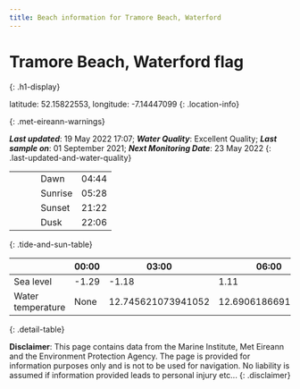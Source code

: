 ```yaml
---
title: Beach information for Tramore Beach, Waterford
---
```

# Tramore Beach, Waterford <span class="material-icons blue-flag" alt="This a Blue Flag beach">flag</span>
{: .h1-display}

latitude: 52.15822553, longitude: -7.14447099
{: .location-info}


{: .met-eireann-warnings}

___Last updated___: 19 May 2022 17:07; ___Water Quality___: Excellent Quality;
___Last sample on___: 01 September 2021; ___Next Monitoring Date___: 23 May 2022
{: .last-updated-and-water-quality}

|   |   |   |   |   |
|---|---|---|---|---|
|   |   |   | Dawn  | 04:44 |
|   |   |   | Sunrise  | 05:28 |
|   |   |   | Sunset  | 21:22 |
|   |   |   | Dusk  | 22:06 |
{: .tide-and-sun-table}

<div></div>

| | 00:00 | 03:00 | 06:00 | 09:00 | 12:00 | 15:00 | 18:00 | 21:00 |
|---|---|---|---|---|---|---|---|---|
| Sea level | -1.29 | -1.18 | 1.11 | 1.03| -1.11 | -1.34 | 0.93 | 1.31 |
| Water temperature | None | 12.745621073941052 | 12.690618669128853 | 12.506685907475163 | 12.83514056370774 | 13.15554473630995 | 13.280170472426084 | 13.28226807232237 |
{: .detail-table}

__Disclaimer__: This page contains data from the Marine Institute,
Met Eireann and the Environment Protection Agency. The page is provided for
information purposes only and is not to be used for navigation. No liability
is assumed if information provided leads to personal injury etc...
{: .disclaimer}